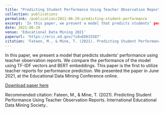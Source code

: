 ```yaml
---
title: "Predicting Student Performance Using Teacher Observation Reports"
collection: publications
permalink: /publication/2021-06-29-predicting-student-performance
excerpt: 'In this paper, we present a model that predicts students' performance using teacher observation reports. We compare the performance of the model using TF-IDF vectors and BERT embeddings. This paper is the first to utilize teacher reports for performance prediction.'
date: 2021-06-29
venue: 'Educational Data Mining 2021'
paperurl: 'https://eric.ed.gov/?id=ED615587'
citation: 'Fateen, M., & Mine, T. (2021). Predicting Student Performance Using Teacher Observation Reports. International Educational Data Mining Society.'
---
```

In this paper, we present a model that predicts students' performance using teacher observation reports. We compare the performance of the model using TF-IDF vectors and BERT embeddings. This paper is the first to utilize teacher reports for performance prediction. We presented the paper in June 2021, at the Educational Data Mining Conference online.

[Download paper here](https://eric.ed.gov/?id=ED615587)

Recommended citation: Fateen, M., & Mine, T. (2021). Predicting Student Performance Using Teacher Observation Reports. International Educational Data Mining Society..